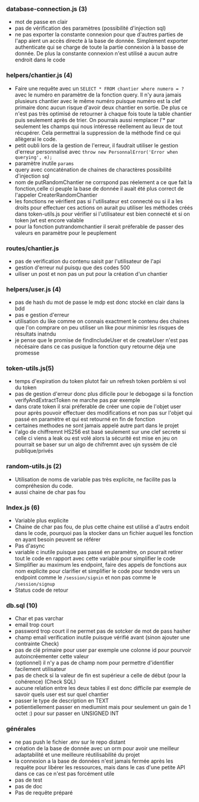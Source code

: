 ### database-connection.js (3)
- mot de passe en clair
- pas de vérification des paramètres (possibilité d'injection sql)
- ne pas exporter la constante connexion pour que d'autres parties de l'app aient un accès directe à la base de donnée. Simplement exporter authenticate qui se charge de toute la partie connexion à la basse de donnée. De plus la constante connexion n'est utilisé a aucun autre endroit dans le code
### helpers/chantier.js (4)
- Faire une requête avec un ```SELECT * FROM chantier where numero = ?``` avec le numéro en paramètre de la fonction query. Il n'y aura jamais plusieurs chantier avec le même numéro puisque  numéro est la clef primaire donc aucun risque d'avoir deux chantier en sortie. De plus ce n'est pas très optimisé de retourner à chaque fois toute la table chantier puis seulement après de trier. On pourrais aussi remplacer l'* par seulement les champs qui nous intéresse réellement au lieux de tout récupérer.
  Cela permettrai la suppression de la méthode find ce qui allègerai le code.
- petit oubli lors de la gestion de l'erreur, il faudrait utiliser le gestion d'erreur personnalisé avec ```throw new PersonnalError('Error when querying', e);```
- paramètre inutile ```params```
- query avec concaténation de chaines de charactères possibilité d'injection sql
- nom de putRandomChantier ne corrspond pas réelement a ce que fait la fonction,celle ci peuple la base de donnée il auait été plus correct de l'appeler CreaterRandomChantier
- les fonctions ne vérifient pas si l'utilisateur est connecté ou si il a les droits pour effectuer ces actions on aurait pu utiliser les méthodes créés dans token-utils.js pour vérifier si l'utilisateur est bien connecté et si on token jwt est encore valable
- pour la fonction putrandomchantier il serait préferable de passer des valeurs en paramètre pour le peuplement
### routes/chantier.js
- pas de verification du contenu saisit par l'utilisateur de l'api
- gestion d'erreur nul puisqu que des codes 500
- uiliser un post et non pas un put pour la création d'un chantier
### helpers/user.js (4)

- pas de hash du mot de passe le mdp est donc stocké en clair dans la bdd
- pas e gestion d'erreur
- utilisation du like comme on connais exactment le contenu des chaines que l'on comprare on peu utiliser un like pour minimisr les risques de résultats inatndu
- je pense que le promise de findIncludeUser et de createUser n'est pas nécésaire dans ce cas pusique la fonction qury retourne déja une promesse
### token-utils.js(5)
- temps d'expiration du token plutot fair un refresh token porblèm si vol du token
- pas de gestion d'erreur donc plus dificile pour le debogage si la fonction verifyAndExtractToken ne marche pas par exemple
- dans crate token il srai préferable de créer une copie de l'objet user pour après pouvoir effectuer des modifications et non pas sur l'objet qui passé en paramètre et qui est retourné en fin de fonction
- certaines methodes ne sont jamais appelé autre part dans le projet
- l'algo de chiffremnt HS256 est basé seulement sur une clef secrete si celle ci viens a leak ou est volé alors la sécurité est mise en jeu on pourrait se baser sur un algo de chifremnt avec ujn syssèm de clé publique/privés
### random-utils.js (2)
- Utilisation de noms de variable pas très explicite, ne facilite pas la compréhesion du code.
- aussi chaine de char pas fou
### Index.js (6)
- Variable plus explicite
- Chaine de char pas fou, de plus cette chaine est utilisé a d'autrs endoit dans le code, pourquoi pas la stocker dans un fichier auquel les fonction en ayant besoin peuvent se référer
- Pas d'async
- variable c inutile puisque pas passé en paramètre, on pourrait retirer tout le code en rapport avec cette variable pour simplifier le code
- Simplifier au maximum les endpoint, faire des appels de fonctions aux nom explicite pour clarifier et simplifier le code pour tendre vers un endpoint comme le ```/session/signin``` et non pas comme le ```/session/signup```
- Status code de retour
### db.sql (10)
- Char et pas varchar
- email trop court
- password trop court il ne permet pas de sotcker de mot de pass hasher
- champ email verification inutile puisque vérifié avant (sinon ajouter une contrainte Check)
- pas de clé primaire pour user par exemple une colonne id pour pourvoir autoincréementer cette valeur
- (optionnel) il n'y a pas de champ nom pour permettre d'identifier facilement utilisateur
- pas de check si la valeur de fin est supérieur a celle de début (pour la cohérence) (Check SQL)
- aucune relation entre les deux tables il est donc difficile par exemple de savoir quels user est sur quel chantier
- passer le type de description en TEXT 
- potientiellement passer en mediumint mais pour seulement un gain de 1 octet :)
  pour sur passer en UNSIGNED INT
### générales
- ne pas push le fichier .env sur le repo distant
- création de la base de donnée avec un orm pour avoir une meilleur adaptabilité et une meilleure réutilisabilité du projet
- la connexion a la base de données n'est jamais fermée après les requête pour libérer les ressources, mais dans le cas d'une petite API dans ce cas ce n'est pas forcément utile
- pas de test
- pas de doc
- Pas de requête préparé


